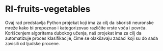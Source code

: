 # RI-fruits-vegetables

Ovaj rad predstavlja Python projekat koji ima za cilj da iskoristi neuronske
mreže kako bi prepoznao i kategorizovao različite vrste voća i povrća.
Korišćenjem algoritama dubokog učenja, naš projekat ima za cilj da automatizuje
proces klasifikacije, čime se olakšavaju zadaci koji su do sada zavisili
od ljudske procene.